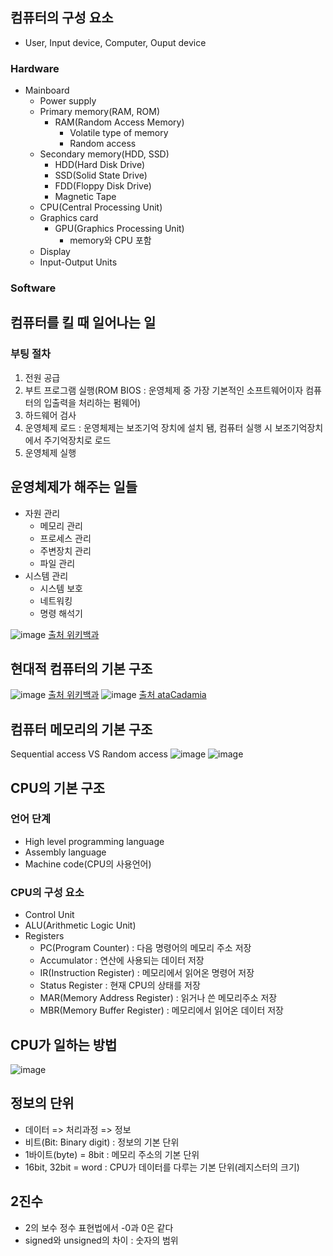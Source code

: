 ## 컴퓨터의 구성 요소
* User, Input device, Computer, Ouput device
### Hardware
* Mainboard
  * Power supply
  * Primary memory(RAM, ROM)
    * RAM(Random Access Memory)
      * Volatile type of memory
      * Random access
  * Secondary memory(HDD, SSD)
    * HDD(Hard Disk Drive)
    * SSD(Solid State Drive)
    * FDD(Floppy Disk Drive)
    * Magnetic Tape
  * CPU(Central Processing Unit)
  * Graphics card
    * GPU(Graphics Processing Unit)
      * memory와 CPU 포함
  * Display
  * Input-Output Units

### Software

## 컴퓨터를 킬 때 일어나는 일
### 부팅 절차
1. 전원 공급
2. 부트 프로그램 실행(ROM BIOS : 운영체제 중 가장 기본적인 소프트웨어이자 컴퓨터의 입출력을 처리하는 펌웨어)
3. 하드웨어 검사
4. 운영체제 로드 : 운영체제는 보조기억 장치에 설치 됌, 컴퓨터 실행 시 보조기억장치에서 주기억장치로 로드
5. 운영체제 실행

## 운영체제가 해주는 일들
* 자원 관리
  * 메모리 관리
  * 프로세스 관리
  * 주변장치 관리
  * 파일 관리
* 시스템 관리
  * 시스템 보호
  * 네트워킹
  * 명령 해석기


 ![image](https://user-images.githubusercontent.com/74703501/128628297-60eb2d4c-ab15-4a6b-b25c-0f93fc607c50.png)
[출처 위키백과](https://ko.wikipedia.org/wiki/%EC%9A%B4%EC%98%81_%EC%B2%B4%EC%A0%9C)

## 현대적 컴퓨터의 기본 구조
![image](https://user-images.githubusercontent.com/74703501/128628397-64432892-9d23-4cbb-ab1f-9176e0834eac.png)
[출처 위키백과](https://ko.wikipedia.org/wiki/%ED%8F%B0_%EB%85%B8%EC%9D%B4%EB%A7%8C_%EA%B5%AC%EC%A1%B0)
![image](https://user-images.githubusercontent.com/74703501/128628484-38ff82de-e54f-47b8-a82e-832264bef284.png)
[출처 ataCadamia](https://datacadamia.com/computer/organization)
## 컴퓨터 메모리의 기본 구조
Sequential access VS Random access
![image](https://user-images.githubusercontent.com/74703501/128628623-7770bfc6-3641-492d-926a-80c3c8e19838.png)
![image](https://user-images.githubusercontent.com/74703501/128628628-82cfdbdd-affd-4995-8f74-f58935687f07.png)
## CPU의 기본 구조
### 언어 단계
* High level programming language
* Assembly language
* Machine code(CPU의 사용언어)

### CPU의 구성 요소
* Control Unit
* ALU(Arithmetic Logic Unit)
* Registers
  * PC(Program Counter) : 다음 명령어의 메모리 주소 저장
  * Accumulator : 연산에 사용되는 데이터 저장
  * IR(Instruction Register) : 메모리에서 읽어온 명령어 저장
  * Status Register : 현재 CPU의 상태를 저장
  * MAR(Memory Address Register) : 읽거나 쓴 메모리주소 저장
  * MBR(Memory Buffer Register) : 메모리에서 읽어온 데이터 저장
## CPU가 일하는 방법
![image](https://user-images.githubusercontent.com/74703501/128628967-b223539b-260b-4e63-b1a0-4f4fec7bf9e6.png)
## 정보의 단위
* 데이터 => 처리과정 => 정보
* 비트(Bit: Binary digit) : 정보의 기본 단위
* 1바이트(byte) = 8bit : 메모리 주소의 기본 단위
* 16bit, 32bit = word : CPU가 데이터를 다루는 기본 단위(레지스터의 크기)

## 2진수
* 2의 보수 정수 표현법에서 -0과 0은 같다
* signed와 unsigned의 차이 : 숫자의 범위
